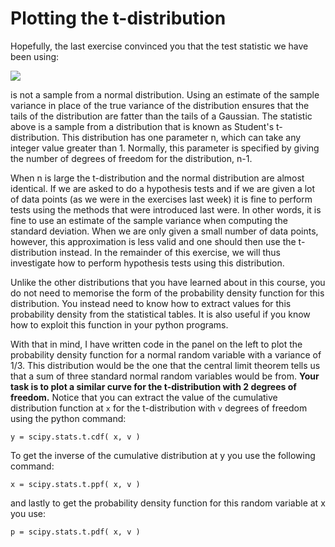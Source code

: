 # Plotting the t-distribution

Hopefully, the last exercise convinced you that the test statistic we have been using:

![](https://render.githubusercontent.com/render/math?math=T=\frac{1}{S_n\sqrt{n}}\sum_{i=1}^n(X_i-\mu))

is not a sample from a normal distribution.  Using an estimate of the sample variance in place of the true variance of the distribution ensures that the tails of the distribution are fatter than the tails of a Gaussian.  The statistic above is a sample from a distribution that is known as Student's t-distribution.  This distribution has one parameter n, which can take any integer value greater than 1.  Normally, this parameter is specified by giving the number of degrees of freedom for the distribution, n-1.

When n is large the t-distribution and the normal distribution are almost identical.  If we are asked to do a hypothesis tests and if we are given a lot of data points (as we were in the exercises last week) it is fine to perform tests using the methods that were introduced last were.  In other words, it is fine to use an estimate of the sample variance when computing the standard deviation.  When we are only given a small number of data points, however, this approximation is less valid and one should then use the t-distribution instead.  In the remainder of this exercise, we will thus investigate how to perform hypothesis tests using this distribution.

Unlike the other distributions that you have learned about in this course, you do not need to memorise the form of the probability density function for this distribution.  You instead need to know how to extract values for this probability density from the statistical tables.  It is also useful if you know how to exploit this function in your python programs.

With that in mind, I have written code in the panel on the left to plot the probability density function for a normal random variable with a variance of 1/3.  This distribution would be the one that the central limit theorem tells us that a sum of three standard normal random variables would be from.  __Your task is to plot a similar curve for the t-distribution with 2 degrees of freedom.__  Notice that you can extract the value of the cumulative distribution function at `x` for the t-distribution with `v` degrees of freedom using the python command:

````
y = scipy.stats.t.cdf( x, v )
````

To get the inverse of the cumulative distribution at y you use the following command:

````
x = scipy.stats.t.ppf( x, v )
````

and lastly to get the probability density function for this random variable at x you use: 

````
p = scipy.stats.t.pdf( x, v )
````
